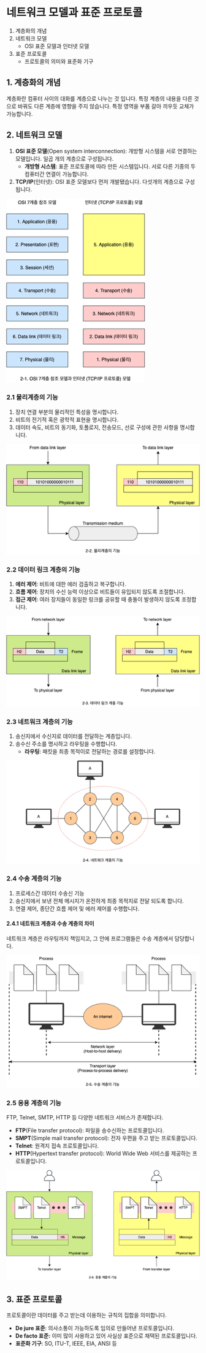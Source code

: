 # 네트워크 모델과 표준 프로토콜

1. 계층화의 개념
2. 네트워크 모델
   - OSI 표준 모델과 인터넷 모델
3. 표준 프로토콜
   - 프로토콜의 의미와 표준화 기구

## 1. 계층화의 개념

계층화란 컴퓨터 사이의 대화를 계층으로 나누는 것 입니다. 특정 계층의 내용을 다른 것으로 바꿔도 다른 계층에 영향을 주지 않습니다. 특정 영역을 부품 갈아 끼우듯 교체가 가능합니다.

## 2. 네트워크 모델

1. **OSI 표준 모델**(Open system interconnection): 개방형 시스템을 서로 연결하는 모델입니다. 일곱 개의 계층으로 구성됩니다.
   - **개방형 시스템**: 표준 프로토콜에 따라 만든 시스템입니다. 서로 다른 기종의 두 컴퓨터간 연결이 가능합니다.
2. **TCP/IP**(인터넷): OSI 표준 모델보다 먼저 개발됐습니다. 다섯개의 계층으로 구성됩니다.

![OSI 7계층 참조 모델과 인터넷 (TCP/IP 프로토콜) 모델](../_images/network0201.png)

### 2.1 물리계층의 기능

1. 장치 연결 부분의 물리적인 특성을 명시합니다.
2. 비트의 전기적 혹은 광학적 표현을 명시합니다.
3. 데이터 속도, 비트의 동기화, 토폴로지, 전송모드, 선로 구성에 관한 사항을 명시합니다.

![물리계층의 기능](../_images/network0202.png)

### 2.2 데이터 링크 계층의 기능

1. **에러 제어**: 비트에 대한 에러 검출하고 복구합니다.
2. **흐름 제어**: 장치의 수신 능력 이상으로 비트들이 유입되지 않도록 조절합니다.
3. **접근 제어**: 여러 장치들이 동일한 링크를 공유할 때 충돌이 발생하지 않도록 조정합니다.

![데이터 링크 계층의 기능](../_images/network0203.png)

### 2.3 네트워크 계층의 기능

1. 송신지에서 수신지로 데이터를 전달하는 계층입니다.
2. 송수신 주소를 명시하고 라우팅을 수행합니다.
   - **라우팅**: 패킷을 최종 목적이로 전달하는 경로를 설정합니다.

![네트워크 계층의 기능](../_images/network0204.png)

### 2.4 수송 계층의 기능

1. 프로세스간 데이터 수송신 기능
2. 송신지에서 보낸 전체 메시지가 온전하게 최종 목적지로 전달 되도록 합니다.
3. 연결 제어, 종단간 흐름 제어 및 에러 제어를 수행합니다.

#### 2.4.1 네트워크 계층과 수송 계층의 차이

네트워크 계층은 라우팅까지 책임지고, 그 안에 프로그램들은 수송 계층에서 담당합니다.

![수송 계층의 기능](../_images/network0205.png)

### 2.5 응용 계층의 기능

FTP, Telnet, SMTP, HTTP 등 다양한 네트워크 서비스가 존재합니다.

- **FTP**(File transfer protocol): 파일을 송수신하는 프로토콜입니다.
- **SMPT**(Simple mail transfer protocol): 전자 우편을 주고 받는 프로토콜입니다.
- **Telnet**: 원격지 접속 프로토콜입니다.
- **HTTP**(Hypertext transfer protocol): World Wide Web 서비스를 제공하는 프로토콜입니다.

![응용 계층의 기능](../_images/network0206.png)

## 3. 표준 프로토콜

프로토콜이란 데이터를 주고 받는데 이용하는 규칙의 집합을 의미합니다.

- **De jure 표준**: 의사소통이 가능하도록 임의로 만들어낸 프로토콜입니다.
- **De facto 표준:** 이미 많이 사용하고 있어 사실상 표준으로 채택된 프로토콜입니다.
- **표준화 기구**: SO, ITU-T, IEEE, EIA, ANSI 등
